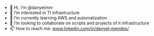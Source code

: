 - 👋 Hi, I’m @danyelmnr
- 👀 I’m interested in TI infrastructure
- 🌱 I’m currently learning AWS and automatization
- 💞️ I’m looking to collaborate on scripts and projects of it infrastructure
- 📫 How to reach me: www.linkedin.com/in/danyel-mendes/

<!---
danyelmnr/danyelmnr is a ✨ special ✨ repository because its `README.md` (this file) appears on your GitHub profile.
You can click the Preview link to take a look at your changes.
--->
